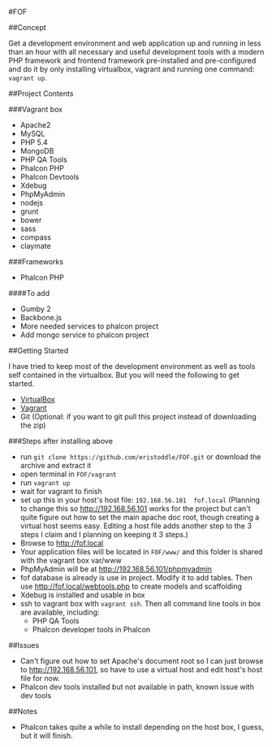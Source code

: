 #FOF

##Concept

Get a development environment and web application up and running in less than an hour with all necessary and useful development tools with a modern PHP framework and frontend framework pre-installed and pre-configured and do it by only installing virtualbox, vagrant and running one command: `vagrant up`.

##Project Contents

###Vagrant box
- Apache2
- MySQL
- PHP 5.4
- MongoDB
- PHP QA Tools
- Phalcon PHP
- Phalcon Devtools
- Xdebug
- PhpMyAdmin
- nodejs
- grunt
- bower
- sass
- compass
- claymate

###Frameworks
- Phalcon PHP

####To add
- Gumby 2
- Backbone.js
- More needed services to phalcon project
- Add mongo service to phalcon project

##Getting Started

I have tried to keep most of the development environment as well as tools self contained in the virtualbox. But you will need the following to get started.

- [VirtualBox](http://virtualbox.org)
- [Vagrant](http://getvagrant.com)
- Git (Optional: if you want to git pull this project instead of downloading the zip)

###Steps after installing above

- run `git clone https://github.com/eristoddle/FOF.git` or download the archive and extract it
- open terminal in `FOF/vagrant`
- run `vagrant up`
- wait for vagrant to finish
- set up this in your host's host file: `192.168.56.101  fof.local` (Planning to change this so http://192.168.56.101 works for the project but can't quite figure out how to set the main apache doc root, though creating a virtual host seems easy. Editing a host file adds another step to the 3 steps I claim and I planning on keeping it 3 steps.)
- Browse to http://fof.local
- Your application files will be located in `FOF/www/` and this folder is shared with the vagrant box var/www
- PhpMyAdmin will be at http://192.168.56.101/phpmyadmin
- fof database is already is use in project. Modify it to add tables. Then use http://fof.local/webtools.php to create models and scaffolding
- Xdebug is installed and usable in box
- ssh to vagrant box with `vagrant ssh`. Then all command line tools in box are available, including:
    - PHP QA Tools
    - Phalcon developer tools in Phalcon

##Issues

- Can't figure out how to set Apache's document root so I can just browse to http://192.168.56.101, so have to use a virtual host and edit host's host file for now.
- Phalcon dev tools installed but not available in path, known issue with dev tools

##Notes

- Phalcon takes quite a while to install depending on the host box, I guess, but it will finish.